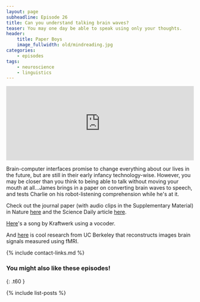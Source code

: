 ```yaml
---
layout: page
subheadline: Episode 26
title: Can you understand talking brain waves?
teaser: You may one day be able to speak using only your thoughts.
header:
    title: Paper Boys
    image_fullwidth: old/mindreading.jpg
categories:
    - episodes
tags:
    - neuroscience
    - linguistics
---
```


<iframe src="https://pinecast.com/player/749e8521-a7a5-48ea-a24e-55694f865194?theme=thick" seamless height="200" style="border:0" class="pinecast-embed" frameborder="0" width="100%"></iframe>

Brain-computer interfaces promise to change everything about our lives in the future, but are still in their early infancy technology-wise. However, you may be closer than you think to being able to talk without moving your mouth at all...James brings in a paper on converting brain waves to speech, and tests Charlie on his robot-listening comprehension while he's at it.

Check out the journal paper (with audio clips in the Supplementary Material) in Nature [here](https://www.nature.com/articles/s41598-018-37359-z#Sec21) and the Science Daily article [here](https://www.sciencedaily.com/releases/2019/01/190129081919.html). 

[Here](https://www.youtube.com/watch?v=4oTW_Jt0EVE)'s a song by Kraftwerk using a vocoder.

And [here](https://www.youtube.com/watch?v=4oTW_Jt0EVE) is cool research from UC Berkeley that reconstructs images brain signals measured using fMRI.

{% include contact-links.md %}


### You might also like these episodes!
{: .t60 }

{% include list-posts %}
